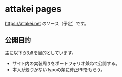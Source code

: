 # attakei pages

https://attakei.net のソース（予定）です。

## 公開目的

主に以下の3点を目的としています。

* サイト内の実装周りをポートフォリオ兼ねて公開する。
* 本人が気づかないTypoの類に修正PRをもらう。
